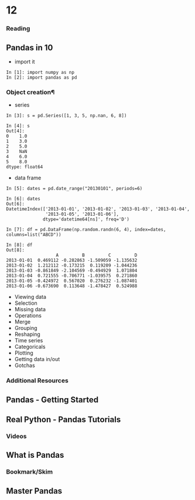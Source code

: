 # 12

### Reading
## Pandas in 10

- import it
```
In [1]: import numpy as np
In [2]: import pandas as pd
```

### Object creation¶
- series
```
In [3]: s = pd.Series([1, 3, 5, np.nan, 6, 8])

In [4]: s
Out[4]: 
0    1.0
1    3.0
2    5.0
3    NaN
4    6.0
5    8.0
dtype: float64
```
- data frame
```
In [5]: dates = pd.date_range("20130101", periods=6)

In [6]: dates
Out[6]: 
DatetimeIndex(['2013-01-01', '2013-01-02', '2013-01-03', '2013-01-04',
               '2013-01-05', '2013-01-06'],
              dtype='datetime64[ns]', freq='D')

In [7]: df = pd.DataFrame(np.random.randn(6, 4), index=dates, columns=list("ABCD"))

In [8]: df
Out[8]: 
                   A         B         C         D
2013-01-01  0.469112 -0.282863 -1.509059 -1.135632
2013-01-02  1.212112 -0.173215  0.119209 -1.044236
2013-01-03 -0.861849 -2.104569 -0.494929  1.071804
2013-01-04  0.721555 -0.706771 -1.039575  0.271860
2013-01-05 -0.424972  0.567020  0.276232 -1.087401
2013-01-06 -0.673690  0.113648 -1.478427  0.524988
```

- Viewing data
- Selection
- Missing data
- Operations
- Merge
- Grouping
- Reshaping
- Time series
- Categoricals
- Plotting
- Getting data in/out
- Gotchas

### Additional Resources
## Pandas - Getting Started
## Real Python - Pandas Tutorials

### Videos
## What is Pandas

### Bookmark/Skim
## Master Pandas